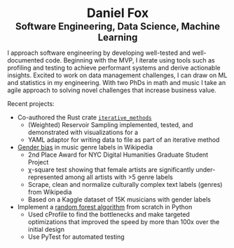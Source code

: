 <center> <h1 style="margin:0;padding:1">Daniel Fox</h1></center>
<center> <h2 style="margin:0;padding:0">Software Engineering, Data Science, Machine Learning</h2></center>

I approach software engineering by developing well-tested and well-documented code. Beginning with the MVP, I iterate using tools such as profiling and testing to achieve performant systems and derive actionable insights. Excited to work on data management challenges, I can draw on ML and statistics in my engineering. With two PhDs in math and music I take an agile approach to solving novel challenges that increase business value.

Recent projects:

- Co-authored the Rust crate [`iterative_methods`](https://crates.io/crates/iterative_methods)
	- (Weighted) Reservoir Sampling implemented, tested, and demonstrated with visualizations for a 
	- YAML adaptor for writing data to file as part of an iterative method
- [Gender bias](https://github.com/fox-daniel/Genre) in music genre labels in Wikipedia
	- 2nd Place Award for NYC Digital Humanities Graduate Student Project
	- χ-square test showing that female artists are significantly under-represented among all
	artists with >5 genre labels
	- Scrape, clean and normalize culturally complex text labels (genres) from Wikipedia
	- Based on a Kaggle dataset of 15K musicians with gender labels
- Implement a [random forest algorithm](https://github.com/fox-daniel/random_forest) from scratch in Python
	- Used cProfile to find the bottlenecks and make targeted optimizations that improved the speed by more than 100x over the initial design
	- Use PyTest for automated testing
